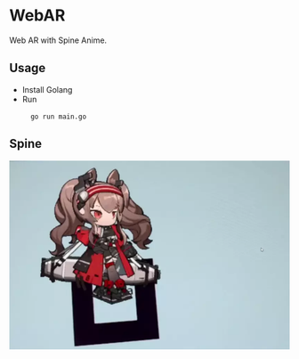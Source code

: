 # WebAR
Web AR with Spine Anime.

## Usage
- Install Golang
- Run
  ~~~golang
    go run main.go
  ~~~

## Spine
![aglina](./public/img/aglina.webp)
